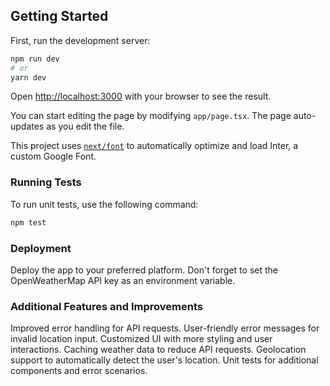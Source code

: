 ## Getting Started

First, run the development server:

```bash
npm run dev
# or
yarn dev

```

Open [http://localhost:3000](http://localhost:3000) with your browser to see the result.

You can start editing the page by modifying `app/page.tsx`. The page auto-updates as you edit the file.

This project uses [`next/font`](https://nextjs.org/docs/basic-features/font-optimization) to automatically optimize and load Inter, a custom Google Font.

### Running Tests

To run unit tests, use the following command:
```bash
npm test

```
### Deployment

Deploy the app to your preferred platform. Don't forget to set the OpenWeatherMap API key as an environment variable.

### Additional Features and Improvements

Improved error handling for API requests.
User-friendly error messages for invalid location input.
Customized UI with more styling and user interactions.
Caching weather data to reduce API requests.
Geolocation support to automatically detect the user's location.
Unit tests for additional components and error scenarios.